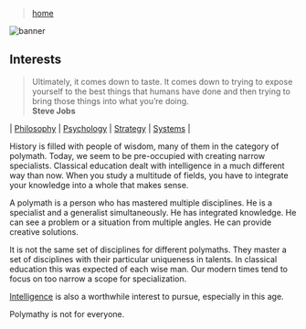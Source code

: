 > [home](../)

![banner](/profile/photos/banner.png)

## Interests

> Ultimately, it comes down to taste.  It comes down to trying to expose yourself to the best things that humans have done and then trying to bring those things into what you’re doing.   
> **Steve Jobs**

| [Philosophy](philosophy) | [Psychology](psychology) | [Strategy](strategy) | [Systems](systems) |

History is filled with people of wisdom, many of them in the category of polymath.  Today, we seem to be pre-occupied with creating narrow specialists.  Classical education dealt with intelligence in a much different way than now.  When you study a multitude of fields, you have to integrate your knowledge into a whole that makes sense.

A polymath is a person who has mastered multiple disciplines.
He is a specialist and a generalist simultaneously.
He has integrated knowledge.
He can see a problem or a situation from multiple angles.
He can provide creative solutions.

It is not the same set of disciplines for different polymaths.
They master a set of disciplines with their particular uniqueness in talents.
In classical education this was expected of each wise man.
Our modern times tend to focus on too narrow a scope for specialization.

[Intelligence](intelligence) is also a worthwhile interest to pursue, especially in this age.

Polymathy is not for everyone.

